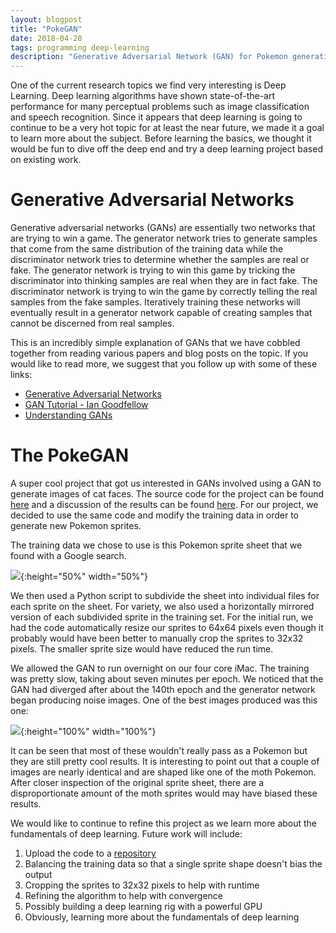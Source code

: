```yaml
---
layout: blogpost
title: "PokeGAN"
date: 2018-04-28
tags: programming deep-learning
description: "Generative Adversarial Network (GAN) for Pokemon generation."
---
```


One of the current research topics we find very interesting is Deep Learning. Deep learning algorithms have shown state-of-the-art performance for many perceptual problems such as image classification and speech recognition. Since it appears that deep learning is going to continue to be a very hot topic for at least the near future, we made it a goal to learn more about the subject. Before learning the basics, we thought it would be fun to dive off the deep end and try a deep learning project based on existing work.

# Generative Adversarial Networks

Generative adversarial networks (GANs) are essentially two networks that are trying to win a game. The generator network tries to generate samples that come from the same distribution of the training data while the discriminator network tries to determine whether the samples are real or fake. The generator network is trying to win this game by tricking the discriminator into thinking samples are real when they are in fact fake. The discriminator network is trying to win the game by correctly telling the real samples from the fake samples. Iteratively training these networks will eventually result in a generator network capable of creating samples that cannot be discerned from real samples.

This is an incredibly simple explanation of GANs that we have cobbled together from reading various papers and blog posts on the topic. If you would like to read more, we suggest that you follow up with some of these links:
* [Generative Adversarial Networks](https://arxiv.org/abs/1406.2661)
* [GAN Tutorial - Ian Goodfellow](https://arxiv.org/abs/1701.00160)
* [Understanding GANs](https://danieltakeshi.github.io/2017/03/05/understanding-generative-adversarial-networks/)

# The PokeGAN

A super cool project that got us interested in GANs involved using a GAN to generate images of cat faces. The source code for the project can be found [here](https://github.com/AlexiaJM/Deep-learning-with-cats) and a discussion of the results can be found [here](https://ajolicoeur.wordpress.com/cats/). For our project, we decided to use the same code and modify the training data in order to generate new Pokemon sprites.

The training data we chose to use is this Pokemon sprite sheet that we found with a Google search.

![](/assets/images/Poke_Sprite_Sheet.png){:height="50%" width="50%"}

We then used a Python script to subdivide the sheet into individual files for each sprite on the sheet. For variety, we also used a horizontally mirrored version of each subdivided sprite in the training set. For the initial run, we had the code automatically resize our sprites to 64x64 pixels even though it probably would have been better to manually crop the sprites to 32x32 pixels. The smaller sprite size would have reduced the run time.

We allowed the GAN to run overnight on our four core iMac. The training was pretty slow, taking about seven minutes per epoch. We noticed that the GAN had diverged after about the 140th epoch and the generator network began producing noise images. One of the best images produced was this one:

![](/assets/images/fake_samples_epoch125.png){:height="100%" width="100%"}

It can be seen that most of these wouldn't really pass as a Pokemon but they are still pretty cool results. It is interesting to point out that a couple of images are nearly identical and are shaped like one of the moth Pokemon. After closer inspection of the original sprite sheet, there are a disproportionate amount of the moth sprites would may have biased these results.

We would like to continue to refine this project as we learn more about the fundamentals of deep learning. Future work will include:
1. Upload the code to a [repository](https://github.com/tmtrcreations/PokeGAN)
2. Balancing the training data so that a single sprite shape doesn't bias the output
3. Cropping the sprites to 32x32 pixels to help with runtime
4. Refining the algorithm to help with convergence 
5. Possibly building a deep learning rig with a powerful GPU
6. Obviously, learning more about the fundamentals of deep learning

